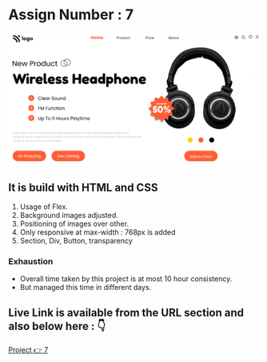 # Assign Number : 7

![ss](thumbnail.png)



## It is build with HTML and CSS

1. Usage of Flex.
2. Background images adjusted.
3. Positioning of images over other.
4. Only responsive at max-width : 768px is added
5. Section, Div, Button, transparency

### Exhaustion 
- Overall time taken by this project is at most 10 hour consistency.
- But managed this time in different days.

## Live Link is available from the URL section and also below here : 👇
[Project 👉 7](https://ineuron-assign-7.netlify.app/)



